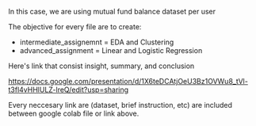 In this case, we are using mutual fund balance dataset per user

The objective for every file are to create:
- intermediate_assignemnt = EDA and Clustering 
- advanced_assignment = Linear and Logistic Regression

Here's link that consist insight, summary, and conclusion

https://docs.google.com/presentation/d/1X6teDCAtjOeU3Bz1OVWu8_tVl-t3fl4vHHlULZ-lreQ/edit?usp=sharing

Every neccesary link are (dataset, brief instruction, etc) are included between google colab file or link above.

